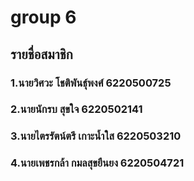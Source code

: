 # group 6

## รายชื่อสมาชิก

### 1.นายวิศวะ โชติพันธุ์พงศ์ 6220500725 
### 2.นายนักรบ สุขใจ 6220502141
### 3.นายไตรรัตน์ตรี เกาะน้ำใส 6220503210
### 4.นายเพชรกล้า กมลสุขยืนยง 6220504721

